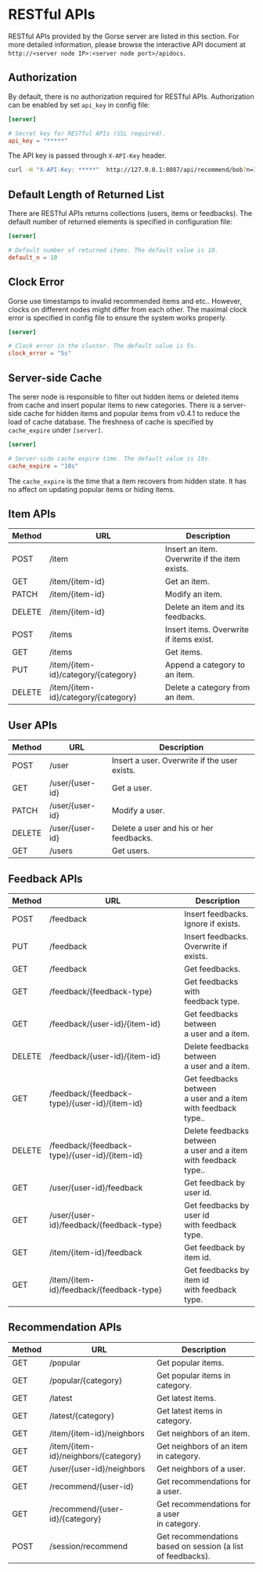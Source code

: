 # RESTful APIs

RESTful APIs provided by the Gorse server are listed in this section. For more detailed information, please browse the interactive API document at `http://<server node IP>:<server node port>/apidocs`.

## Authorization

By default, there is no authorization required for RESTful APIs. Authorization can be enabled by set `api_key` in config file:

```toml
[server]

# Secret key for RESTful APIs (SSL required).
api_key = "*****"
```

The API key is passed through `X-API-Key` header.

```bash
curl -H "X-API-Key: *****"  http://127.0.0.1:8087/api/recommend/bob?n=10
```

## Default Length of Returned List

There are RESTful APIs returns collections (users, items or feedbacks). The default number of returned elements is specified in configuration file:

```toml
[server]

# Default number of returned items. The default value is 10.
default_n = 10
```

## Clock Error

Gorse use timestamps to invalid recommended items and etc.. However, clocks on different nodes might differ from each other. The maximal clock error is specified in config file to ensure the system works properly.

```toml
[server]

# Clock error in the cluster. The default value is 5s.
clock_error = "5s"
```

## Server-side Cache

The serer node is responsible to filter out hidden items or deleted items from cache and insert popular items to new categories. There is a server-side cache for hidden items and popular items from v0.4.1 to reduce the load of cache database. The freshness of cache is specified by `cache_expire` under `[server]`.

```toml
[server]

# Server-side cache expire time. The default value is 10s.
cache_expire = "10s"
```

The `cache_expire` is the time that a item recovers from hidden state. It has no affect on updating popular items or hiding items.

## Item APIs

| Method | URL | Description |
|-|-|-|
| POST | /item | Insert an item.<br>Overwrite if the item exists. |
| GET | /item/{item-id} | Get an item. |
| PATCH | /item/{item-id} | Modify an item. |
| DELETE | /item/{item-id} | Delete an item and its feedbacks. |
| POST | /items | Insert items. Overwrite if items exist. |
| GET | /items | Get items. |
| PUT | /item/{item-id}/category/{category} | Append a category to an item. |
| DELETE | /item/{item-id}/category/{category} | Delete a category from an item. |

## User APIs

| Method | URL | Description |
|-|-|-|
| POST | /user | Insert a user. Overwrite if the user exists. |
| GET | /user/{user-id} | Get a user. |
| PATCH | /user/{user-id} | Modify a user. |
| DELETE | /user/{user-id} | Delete a user and his or her feedbacks. |
| GET | /users | Get users. |

## Feedback APIs

| Method | URL | Description |
|-|-|-|
| POST | /feedback | Insert feedbacks.<br>Ignore if exists. |
| PUT | /feedback | Insert feedbacks.<br>Overwrite if exists. |
| GET | /feedback | Get feedbacks. |
| GET | /feedback/{feedback-type} | Get feedbacks with<br>feedback type. |
| GET | /feedback/{user-id}/{item-id} | Get feedbacks between<br>a user and a item. |
| DELETE | /feedback/{user-id}/{item-id} | Delete feedbacks between<br>a user and a item. |
| GET | /feedback/{feedback-type}/{user-id}/{item-id} | Get feedbacks between<br>a user and a item<br>with feedback type.. |
| DELETE | /feedback/{feedback-type}/{user-id}/{item-id} | Delete feedbacks between<br>a user and a item<br>with feedback type.. |
| GET | /user/{user-id}/feedback | Get feedback by user id. |
| GET | /user/{user-id}/feedback/{feedback-type} | Get feedbacks by user id<br>with feedback type. |
| GET | /item/{item-id}/feedback | Get feedback by item id. |
| GET | /item/{item-id}/feedback/{feedback-type} | Get feedbacks by item id<br>with feedback type. |

## Recommendation APIs

| Method | URL | Description |
|-|-|-|
| GET | /popular | Get popular items. |
| GET | /popular/{category} | Get popular items in category. |
| GET | /latest | Get latest items. |
| GET | /latest/{category} | Get latest items in category. |
| GET | /item/{item-id}/neighbors | Get neighbors of an item. |
| GET | /item/{item-id}/neighbors/{category} | Get neighbors of an item in category. |
| GET | /user/{user-id}/neighbors | Get neighbors of a user. |
| GET | /recommend/{user-id} | Get recommendations for a user. |
| GET | /recommend/{user-id}/{category} | Get recommendations for a user<br>in category. |
| POST | /session/recommend | Get recommendations based on session (a list of feedbacks). |
